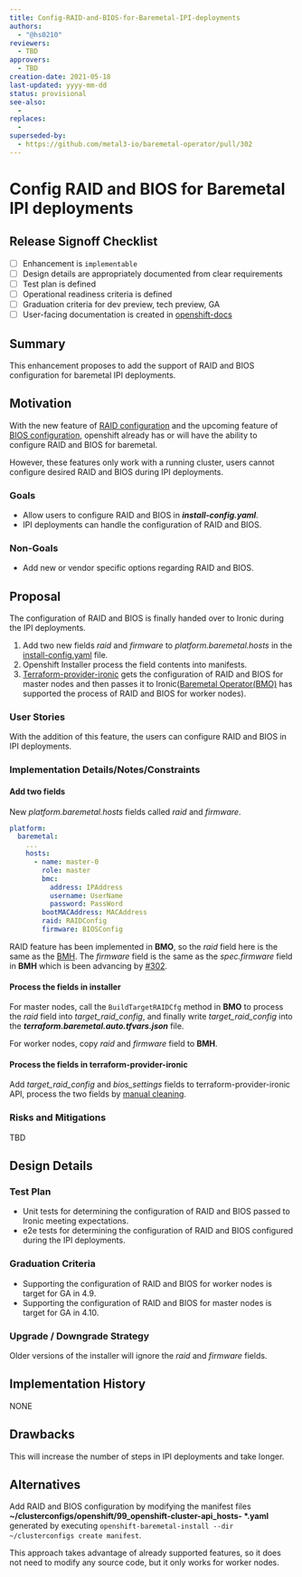 ```yaml
---
title: Config-RAID-and-BIOS-for-Baremetal-IPI-deployments
authors:
  - "@hs0210"
reviewers:
  - TBD
approvers:
  - TBD
creation-date: 2021-05-18
last-updated: yyyy-mm-dd
status: provisional
see-also:
  - 
replaces:
  -
superseded-by:
  - https://github.com/metal3-io/baremetal-operator/pull/302
---
```


# Config RAID and BIOS for Baremetal IPI deployments

## Release Signoff Checklist

- [ ] Enhancement is `implementable`
- [ ] Design details are appropriately documented from clear requirements
- [ ] Test plan is defined
- [ ] Operational readiness criteria is defined
- [ ] Graduation criteria for dev preview, tech preview, GA
- [ ] User-facing documentation is created in [openshift-docs](https://github.com/openshift/openshift-docs/)

## Summary

This enhancement proposes to add the support of RAID and BIOS configuration for baremetal IPI deployments.

## Motivation

With the new feature of [RAID configuration](https://github.com/metal3-io/baremetal-operator/pull/292) and the upcoming feature of [BIOS configuration](https://github.com/metal3-io/baremetal-operator/pull/302), openshift already has or will have the ability to configure RAID and BIOS for baremetal.

However, these features only work with a running cluster, users cannot configure desired RAID and BIOS during IPI deployments.

### Goals

- Allow users to configure RAID and BIOS in ***install-config.yaml***.
- IPI deployments can handle the configuration of RAID and BIOS.

### Non-Goals

- Add new or vendor specific options regarding RAID and BIOS.

## Proposal

The configuration of RAID and BIOS is finally handed over to Ironic during the IPI deployments.
1. Add two new fields *raid* and *firmware* to *platform.baremetal.hosts* in the [install-config.yaml](https://github.com/openshift/installer/blob/master/data/data/install.openshift.io_installconfigs.yaml) file.
2. Openshift Installer process the field contents into manifests.
3. [Terraform-provider-ironic](https://github.com/openshift-metal3/terraform-provider-ironic) gets the
configuration of RAID and BIOS for master nodes and then passes it to Ironic([Baremetal Operator(BMO)](https://github.com/metal3-io/baremetal-operator)
has supported the process of RAID and BIOS for worker nodes).

### User Stories

With the addition of this feature, the users can configure RAID and BIOS in IPI deployments.

### Implementation Details/Notes/Constraints

#### Add two fields

New *platform.baremetal.hosts* fields called *raid* and *firmware*.

```yaml
platform:
  baremetal:
    ...
    hosts:
      - name: master-0
        role: master
        bmc:
          address: IPAddress
          username: UserName
          password: PassWord
        bootMACAddress: MACAddress
        raid: RAIDConfig
        firmware: BIOSConfig
```

RAID feature has been implemented in **BMO**, so the *raid* field here is the same as the [BMH]((https://github.com/metal3-io/baremetal-operator/blob/399f5ef7ee3831014c1425250bc4fa49641a8709/config/crd/bases/metal3.io_baremetalhosts.yaml)).
The *firmware* field is the same as the *spec.firmware* field in **BMH** which is been advancing by [#302](https://github.com/metal3-io/baremetal-operator/pull/302).

#### Process the fields in installer

For master nodes, call the `BuildTargetRAIDCfg` method in **BMO** to process the *raid* field into *target_raid_config*, and finally write *target_raid_config* into the ***terraform.baremetal.auto.tfvars.json*** file.

For worker nodes, copy *raid* and *firmware* field to **BMH**.

#### Process the fields in terraform-provider-ironic

Add *target_raid_config* and *bios_settings* fields to terraform-provider-ironic API, 
process the two fields by [manual cleaning](https://docs.openstack.org/ironic/latest/admin/cleaning.html#manual-cleaning).

### Risks and Mitigations

TBD

## Design Details

### Test Plan

- Unit tests for determining the configuration of RAID and BIOS passed to Ironic meeting expectations.
- e2e tests for determining the configuration of RAID and BIOS configured during the IPI deployments.

### Graduation Criteria

- Supporting the configuration of RAID and BIOS for worker nodes is target for GA in 4.9.
- Supporting the configuration of RAID and BIOS for master nodes is target for GA in 4.10.

### Upgrade / Downgrade Strategy

Older versions of the installer will ignore the *raid* and *firmware* fields.

## Implementation History

NONE

## Drawbacks

This will increase the number of steps in IPI deployments and take longer.

## Alternatives

Add RAID and BIOS configuration by modifying the manifest files **~/clusterconfigs/openshift/99_openshift-cluster-api_hosts- \*.yaml** generated by executing `openshift-baremetal-install --dir ~/clusterconfigs create manifest`.

This approach takes advantage of already supported features, so it does not need to modify any source code, but it only works for worker nodes.
